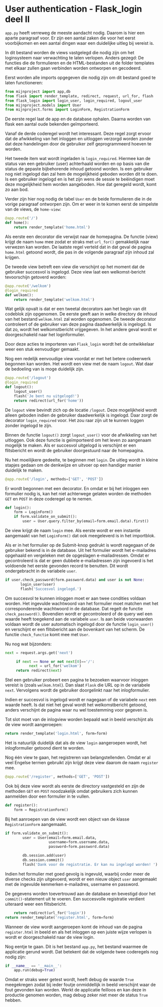 # User authentication - Flask_login deel II

`app.py` heeft verreweg de meeste aandacht nodig. Daarom is hier een aparte paragraaf voor. Er zijn een aantal zaken die voor het eerst voorbijkomen en een aantal dingen waar een duidelijke uitleg bij vereist is.

In dit bestand worden de views vastgelegd die nodig zijn om het loginsysteem naar verwachting te laten verlopen. Anders gezegd: De functies die de formulieren en de HTML-bestanden uit de folder templates met elkaar zullen gaan verbinden worden ontworpen en gecodeerd.

Eerst worden alle imports opgegeven die nodig zijn om dit bestand goed te laten functioneren:

```python
from mijnproject import app,db
from flask import render_template, redirect, request, url_for, flash
from flask_login import login_user, login_required, logout_user
from mijnproject.models import User
from mijnproject.forms import LoginForm, RegistrationForm
```

De eerste regel laat de app en de database ophalen. Daarna worden van flask een aantal oude bekenden geïmporteerd.

Vanaf de derde coderegel wordt het interessant. Deze regel zorgt ervoor dat de afwikkeling van het inloggen en uitloggen verzorgd worden zonder dat deze handelingen door de gebruiker zelf geprogrammeerd hoeven te worden. 

Het tweede item wat wordt ingeladen is `login_required`. Hiermee kan de status van een gebruiker (user) achterhaald worden en op basis van die status de gepaste bijbehorende inhoud getoond worden. Is een gebruiker nog niet ingelogd dan zal hem de mogelijkheid geboden worden dit te doen. Is een gebruiker ingelogd en is het zijn wens de sessie te beëindigen moet deze mogelijkheid hem worden aangeboden. Hoe dat geregeld wordt, komt zo aan bod.


Verder zijn hier nog nodig de tabel `User` en de beide formulieren die in de vorige paragraaf ontworpen zijn.
Om er weer in te komen eerst de simpelste van de views, de `home-view`:

```python
@app.route('/')
def home():
    return render_template('home.html')
```

Als eerste een decorator die verwijst naar de homepagina. De functie (view) krijgt de naam `home` mee zodat er straks met `url_for()` gemakkelijk naar verwezen kan worden. De laatste regel verteld dat in dat geval de pagina `home.html` getoond wordt, die pas in de volgende paragraaf zijn inhoud zal krijgen.

De tweede view betreft een view die verschijnt op het moment dat de gebruiker succesvol is ingelogd. Deze view laat een welkomst-bericht tevoorschijn getoverd worden:

```python
@app.route('/welkom')
@login_required
def welkom():
    return render_template('welkom.html')
```

Wat gelijk opvalt is dat er een tweetal decorators aan het begin van dit codeblok zijn opgenomen. De eerste geeft aan in welke directory de inhoud van het bestand `welkom.html` zal worden opgenomen. De tweede decorator controleert of de gebruiker van deze pagina daadwerkelijk is ingelogd. Is dat zo, wordt het welkomstbericht vrijgegeven. In het andere geval wordt er doorgeschakeld naar het loginformulier. 

Door deze acties te importeren van `Flask_login` wordt het de ontwikkelaar weer een stuk eenvoudiger gemaakt.

Nog een redelijk eenvoudige view voordat er met het betere codeerwerk begonnen kan worden. Het wordt een view met de naam `logout`. Wat daar de bedoeling van is moge duidelijk zijn.

```python
@app.route('/logout')
@login_required
def logout():
    logout_user()
    flash('Je bent nu uitgelogd!')
    return redirect(url_for('home'))
```

De `logout` view bevindt zich op de locatie `/logout`. Deze mogelijkheid wordt alleen geboden indien de gebruiker daadwerkelijk is ingelogd. Daar zorgt de decorator `login_required` voor. Het zou raar zijn uit te kunnen loggen zonder ingelogd te zijn. 

Binnen de functie `logout()` zorgt `logout_user()` voor de afwikkeling van het uitloggen. Ook deze functie is geïmporteerd om het leven zo aangenaam mogelijk te maken. Als er succesvol uitgelogd is verschijnt er een flitsbericht en wordt de gebruiker doorgestuurd naar de homepagina.

Nu het moeilijkere gedeelte, te beginnen met `login`. De uitleg wordt in kleine stapjes gedaan om de denkwijze en uitvoer op een handiger manier duidelijk te maken.

```python
@app.route('/login', methods=['GET', 'POST'])
```
Er wordt begonnen met een decorator. En omdat er bij het inloggen een formulier nodig is, kan het niet achterwege gelaten worden de methoden `GET` en `POST` in deze coderegel op te nemen.

```python
def login():
    form = LoginForm()
    if form.validate_on_submit():
        user = User.query.filter_by(email=form.email.data).first()
```
De view krijgt de naam `login` mee. Als eerste wordt er een instantie aangemaakt van het `LoginForm()` dat ook meegeleverd is in het importblok.

Als er in het formulier op de Submit-knop gedrukt is wordt nagegaan of de gebruiker bekend is in de database. Uit het formulier wordt het e-mailadres opgehaald en vergeleken met de opgeslagen e-mailadressen. Omdat er gecontroleerd is dat er geen dubbele e-mailadressen zijn ingevoerd is het voldoende het eerste gevonden record te benutten. Dit wordt ondergebracht in de variabele `user`.

```python
if user.check_password(form.password.data) and user is not None:
       login_user(user)
       flash('Succesvol ingelogd.')
```

Om succesvol te kunnen inloggen moet er aan twee condities voldaan worden. Het ingevulde wachtwoord van het formulier moet matchen met het corresponderende wachtwoord in de database. Dat regelt de functie `check_password()`. Bovendien wordt er gecontroleerd of de query wel een waarde heeft toegekend aan de variabele `user`. Is aan beide voorwaarden voldaan wordt de user automatisch ingelogd door de functie `login_user()` en verschijnt er een flitsbericht aan de bovenkant van het scherm. De functie `check_functie` komt mee met `User`.

Nu nog wat bijzonders:

```python
next = request.args.get('next')

     if next == None or not next[0]=='/':
           next = url_for('welkom')
     return redirect(next)
```

Stel een gebruiker probeert een pagina te bezoeken waarvoor inloggen vereist is (zoals `welkom.html`). Dan slaat `Flask` die URL op in de variabele `next`. Vervolgens wordt de gebruiker doorgelinkt naar het inlogformulier. 

Indien er succesvol is ingelogd wordt er nagegaan of de variabele `next` een waarde heeft. Is dat niet het geval wordt het welkomstbericht getoond, anders verschijnt de pagina waar nu wel toestemming voor gegeven is.

Tot slot moet van de inlogview worden bepaald wat in beeld verschijnt als de view wordt aangeroepen:

```python
return render_template('login.html', form=form)
```

Het is natuurlijk duidelijk dat als de view `login` aangeroepen wordt, het inlogformulier getoond dient te worden.

Nog één view te gaan, het registreren van belangstellenden. Omdat er al veel Engelse termen gebruikt zijn krijgt deze view daarom de naam `register` mee.

```python
@app.route('/register', methods=['GET', 'POST'])
```

Ook bij deze view wordt als eerste de directory vastgesteld en zijn de methoden `GET` en `POST` noodzakelijk omdat gebruikers zich kunnen aanmelden door een formulier in te vullen.

```python
def register():
    form = RegistrationForm()
```
Bij het aanroepen van de view wordt een object van de klasse `RegistrationForm` aangemaakt. 

```python
if form.validate_on_submit():
        user = User(email=form.email.data,
                    username=form.username.data,
                    password=form.password.data)

        db.session.add(user)
        db.session.commit()
        flash('Dank voor de registratie. Er kan nu ingelogd worden! ')
```

Indien het formulier met goed gevolg is ingevuld, waarbij onder meer de diverse checks zijn uitgevoerd, wordt er een nieuw object `user` aangemaakt met de ingevulde kenmerken e-mailadres, username en password.

De gegevens worden toevertrouwd aan de database en bevestigd door het `commit()`-statement uit te voeren. 
Een succesvolle registratie verdient uiteraard weer een flitsbericht.

```python
	return redirect(url_for('login'))
return render_template('register.html', form=form)
```

Wanneer de view wordt aangeroepen komt de inhoud van de pagina `register.html` in beeld en als het inloggen op een juiste wijze verlopen is wordt er doorgeschakeld naar de view login.

Nog eentje te gaan. Dit is het bestand `app.py`, het bestand waarmee de applicatie gerund wordt. Dat betekent dat de volgende twee coderegels nog nodig zijn:

```python
if __name__ == '__main__':
    app.run(debug=True)
```

Omdat er straks weer getest wordt, heeft debug de waarde `True` meegekregen zodat bij ieder foutje onmiddellijk in beeld verschijnt waar de fout gevonden kan worden. Werkt de applicatie feilloos en kan deze in productie genomen worden, mag debug zeker niet meer de status `True` hebben.


